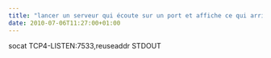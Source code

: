 ```yaml
---
title: "lancer un serveur qui écoute sur un port et affiche ce qui arrive"
date: 2010-07-06T11:27:00+01:00
---
```

socat TCP4-LISTEN:7533,reuseaddr STDOUT
